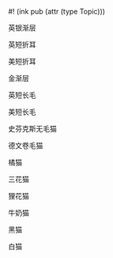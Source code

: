 #! (ink pub (attr (type Topic)))

英银渐层

英短折耳

美短折耳

金渐层

英短长毛

美短长毛

史芬克斯无毛猫

德文卷毛猫

橘猫

三花猫

狸花猫

牛奶猫

黑猫

白猫